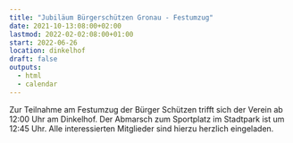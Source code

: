 ```yaml
---
title: "Jubiläum Bürgerschützen Gronau - Festumzug"
date: 2021-10-13:08:00+02:00
lastmod: 2022-02-02:08:00+01:00
start: 2022-06-26
location: dinkelhof
draft: false
outputs:
  - html
  - calendar
---
```


Zur Teilnahme am Festumzug der Bürger Schützen trifft sich der 
Verein ab 12:00 Uhr am Dinkelhof.
Der Abmarsch zum Sportplatz im Stadtpark ist um 12:45 Uhr.
Alle interessierten Mitglieder sind hierzu herzlich eingeladen.

